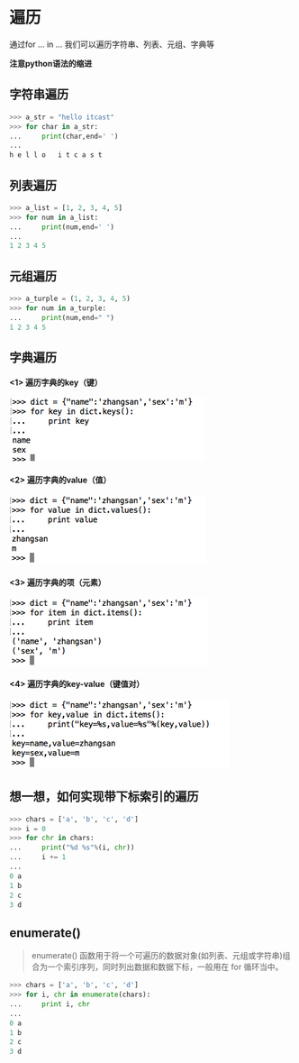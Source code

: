 # 遍历

通过for ... in ... 我们可以遍历字符串、列表、元组、字典等

**注意python语法的缩进**

## 字符串遍历

```python
>>> a_str = "hello itcast"
>>> for char in a_str:
...     print(char,end=' ')
...
h e l l o   i t c a s t
```

## 列表遍历

```python
>>> a_list = [1, 2, 3, 4, 5]
>>> for num in a_list:
...     print(num,end=' ')
...
1 2 3 4 5
```

## 元组遍历

```python
>>> a_turple = (1, 2, 3, 4, 5)
>>> for num in a_turple:
...     print(num,end=" ")
1 2 3 4 5
```

## 字典遍历

#### <1> 遍历字典的key（键）

![img](../Images/Snip20160815_297.png)

#### <2> 遍历字典的value（值）

![img](../Images/Snip20160815_298.png)

#### <3> 遍历字典的项（元素）

![img](../Images/Snip20160815_299.png)

#### <4> 遍历字典的key-value（键值对）

![img](../Images/Snip20160815_300.png)

## 想一想，如何实现带下标索引的遍历

```python
>>> chars = ['a', 'b', 'c', 'd']
>>> i = 0
>>> for chr in chars:
...     print("%d %s"%(i, chr))
...     i += 1
...
0 a
1 b
2 c
3 d
```

## enumerate()

> enumerate() 函数用于将一个可遍历的数据对象(如列表、元组或字符串)组合为一个索引序列，同时列出数据和数据下标，一般用在 for 循环当中。

```python
>>> chars = ['a', 'b', 'c', 'd']
>>> for i, chr in enumerate(chars):
...     print i, chr
...
0 a
1 b
2 c
3 d
```
